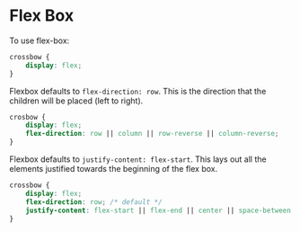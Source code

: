 # Flex Box

To use flex-box:

```css
crossbow {
    display: flex;
}
```

Flexbox defaults to `flex-direction: row`. This is the direction that the children will be placed (left to right).

```css
crosbow {
    display: flex;
    flex-direction: row || column || row-reverse || column-reverse;
}
```

Flexbox defaults to `justify-content: flex-start`. This lays out all the elements justified towards the beginning of the flex box. 

```css
crossbow {
    display: flex;
    flex-direction: row; /* default */
    justify-content: flex-start || flex-end || center || space-between || space-around;
}
```

